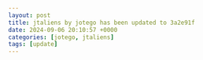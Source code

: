 ```yaml
---
layout: post
title: jtaliens by jotego has been updated to 3a2e91f
date: 2024-09-06 20:10:57 +0000
categories: [jotego, jtaliens]
tags: [update]
---
```


